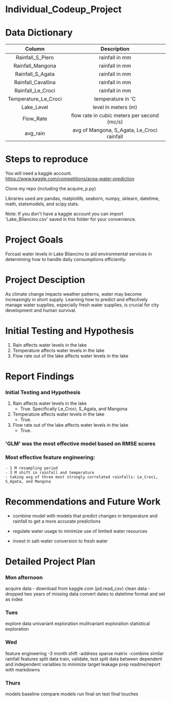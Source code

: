 # Individual_Codeup_Project


# Data Dictionary

| Column           |   Description   |
|:----------------:|:---------------:|
|Rainfall_S_Piero  | rainfall in mm|
|Rainfall_Mangona  | rainfall in mm|
|Rainfall_S_Agata  | rainfall in mm|
|Rainfall_Cavallina   | rainfall in mm |
|Rainfall_Le_Croci    | rainfall in mm|
|Temperature_Le_Croci | temperature in 'C|
|Lake_Level | level in meters (m)|
|Flow_Rate | flow rate in cubic meters per second (mc/s)|
|avg_rain | avg of Mangona, S_Agata, Le_Croci rainfall|


# Steps to reproduce

You will need a kaggle account.
https://www.kaggle.com/competitions/acea-water-prediction

Clone my repo (including the acquire_p.py)

Libraries used are pandas, matplotlib, seaborn, numpy, sklearn, datetime, math, statsmodels, and scipy.stats.


Note: If you don't have a kaggle account you can import 'Lake_Bilancino.csv' saved in this folder for your convenience.


# Project Goals

Forcast water levels in Lake Bilancino to aid environmental services in determining how to handle daily consumptions efficiently.

# Project Desciption

As climate change impacts weather patterns, water may become increasingly in short supply. Learning how to predict and effecitvely manage water supplies, especially fresh water supplies, is crucial for city development and human survival. 

# Initial Testing and Hypothesis
1. Rain affects water levels in the lake
2. Temperature affects water levels in the lake
3. Flow rate out of the lake affects water levels in the lake

# Report Findings 

### Initial Testing and Hypothesis
1. Rain affects water levels in the lake
    - True. Specifically Le_Croci, S_Agata, and Mangona
2. Temperature affects water levels in the lake
    - True.
3. Flow rate out of the lake affects water levels in the lake
    - True.

### 'GLM' was the most effective model based on RMSE scores
### Most effective feature engineering:
    - 1 M resampling period
    - 3 M shift in rainfall and temperature
    - taking avg of three most strongly correlated rainfalls: Le_Croci, S_Agata, and Mangona



#  Recommendations and Future Work

- combine model with models that predict changes in temperature and rainfall to get a more accurate predictions

- regulate water usage to minimize use of limited water resources

- invest in salt-water conversion to fresh water

# Detailed Project Plan

### Mon afternoon
acquire data - download from kaggle.com (pd.read_csv)
clean data - dropped two years of missing data
convert dates to datetime format and set as index

### Tues
explore data
    univariant exploration
    mulitvariant exploration
    statistical exploration

### Wed
feature engineering
    -3 month shift
    -address sparse matrix
        -combine similar rainfall features
split data train, validate, test
split data between dependent and independent variables to minimize target leakage
prep readme/report with markdowns

### Thurs
models
    baseline
    compare models
    run final on test
final touches





















